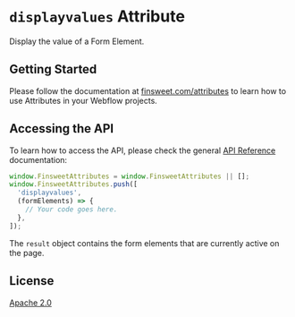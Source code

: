 # `displayvalues` Attribute

Display the value of a Form Element.

## Getting Started

Please follow the documentation at [finsweet.com/attributes](https://www.finsweet.com/attributes) to learn how to use Attributes in your Webflow projects.

## Accessing the API

To learn how to access the API, please check the general [API Reference](../attributes/README.md#api-reference) documentation:

```javascript
window.FinsweetAttributes = window.FinsweetAttributes || [];
window.FinsweetAttributes.push([
  'displayvalues',
  (formElements) => {
    // Your code goes here.
  },
]);
```

The `result` object contains the form elements that are currently active on the page.

## License

[Apache 2.0](../../LICENSE.md)
